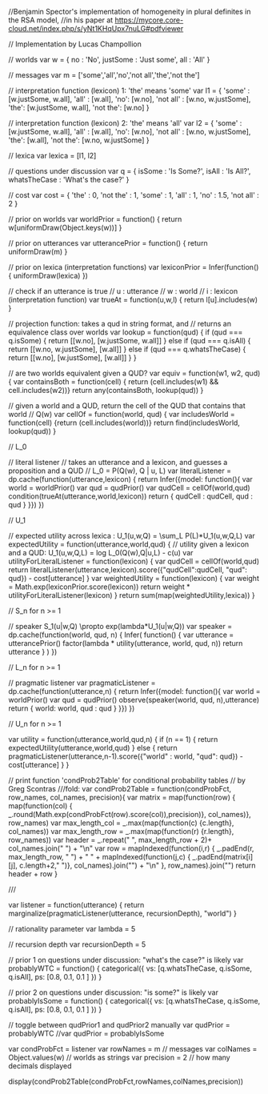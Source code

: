 //Benjamin Spector's implementation of homogeneity in plural definites in the RSA model, 
//in his paper at https://mycore.core-cloud.net/index.php/s/yNt1KHqUpx7nuLG#pdfviewer

// Implementation by Lucas Champollion



// worlds
var w = {
  no : 'No',
  justSome : 'Just some',
  all : 'All'
}

// messages
var m = ['some','all','no','not all','the','not the']


// interpretation function (lexicon) 1: 'the' means 'some'
var l1 = {
  'some' : [w.justSome, w.all],
  'all' : [w.all],
  'no': [w.no],
  'not all' : [w.no, w.justSome],
  'the': [w.justSome, w.all],
  'not the': [w.no]
}

// interpretation function (lexicon) 2: 'the' means 'all'
var l2 = {
  'some' : [w.justSome, w.all],
  'all' : [w.all],
  'no': [w.no],
  'not all' : [w.no, w.justSome],
  'the': [w.all],
  'not the': [w.no, w.justSome]
}

// lexica
var lexica = [l1, l2]

// questions under discussion
var q = {
  isSome : 'Is Some?',
  isAll : 'Is All?',
  whatsTheCase : 'What\'s the case?'
}

// cost
var cost = {
  'the' : 0,
  'not the' : 1,
  'some' : 1,
  'all' : 1,
  'no' : 1.5,
  'not all' : 2
}

// prior on worlds
var worldPrior = function() {
  return w[uniformDraw(Object.keys(w))]
}

// prior on utterances
var utterancePrior = function() {
  return uniformDraw(m)
}

// prior on lexica (interpretation functions)
var lexiconPrior = Infer(function() {
  uniformDraw(lexica)
})




// check if an utterance is true
// u : utterance
// w : world
// i : lexicon (interpretation function)
var trueAt = function(u,w,l) { 
  return l[u].includes(w)
}


// projection function: takes a qud in string format, and 
// returns an equivalence class over worlds
var lookup = function(qud) {
  if (qud === q.isSome) {
    return [[w.no], [w.justSome, w.all]]
  } else if (qud === q.isAll) {
    return [[w.no, w.justSome], [w.all]]
  } else if (qud === q.whatsTheCase) {
    return [[w.no], [w.justSome], [w.all]]
  }
}
 

// are two worlds equivalent given a QUD?
var equiv = function(w1, w2, qud) { 
  var containsBoth = function(cell) { return (cell.includes(w1) && cell.includes(w2))}
  return any(containsBoth, lookup(qud))
}

// given a world and a QUD, return the cell of the QUD that contains that world
// Q(w)
var cellOf = function(world, qud) {
  var includesWorld = function(cell) {return (cell.includes(world))}
  return find(includesWorld, lookup(qud))
}



// L_0

// literal listener
// takes an utterance and a lexicon, and guesses a proposition and a QUD
// L_0 = P(Q(w), Q | u, L)
var literalListener = dp.cache(function(utterance,lexicon) {
  return Infer({model: function(){
    var world = worldPrior()
    var qud = qudPrior()
    var qudCell = cellOf(world,qud)
    condition(trueAt(utterance,world,lexicon))
    return { qudCell : qudCell, qud : qud }
  }})
})


// U_1

// expected utility across lexica : U_1(u,w,Q) = \sum_L P(L)*U_1(u,w,Q,L)
var expectedUtility = function(utterance,world,qud) {
  // utility given a lexicon and a QUD: U_1(u,w,Q,L) = log L_0(Q(w),Q|u,L) - c(u)
  var utilityForLiteralListener = function(lexicon) {
    var qudCell = cellOf(world,qud)
    return literalListener(utterance,lexicon).score({"qudCell":qudCell, "qud": qud}) 
      - cost[utterance]
  }
  var weightedUtility = function(lexicon) {
    var weight = Math.exp(lexiconPrior.score(lexicon))
    return weight * utilityForLiteralListener(lexicon)
  }
  return sum(map(weightedUtility,lexica))
}




// S_n for n >= 1

// speaker S_1(u|w,Q) \propto exp(lambda*U_1(u|w,Q))
var speaker = dp.cache(function(world, qud, n) {
  Infer(
    function() {
      var utterance = utterancePrior()
      factor(lambda * utility(utterance, world, qud, n))
      return utterance
    }
  )
})


 
// L_n for n >= 1

// pragmatic listener
var pragmaticListener = dp.cache(function(utterance,n) {
  return Infer({model: function(){
    var world = worldPrior()
    var qud = qudPrior()
    observe(speaker(world, qud, n),utterance)
    return { world: world, qud : qud }
  }})
})




// U_n for n >= 1

var utility = function(utterance,world,qud,n) {
  if (n == 1) {
    return expectedUtility(utterance,world,qud) 
  } else {
    return pragmaticListener(utterance,n-1).score({"world" : world, "qud": qud})
      - cost[utterance]
  }
}




// print function 'condProb2Table' for conditional probability tables
// by Greg Scontras
///fold:
var condProb2Table = function(condProbFct, row_names, col_names, precision){
  var matrix = map(function(row) {
    map(function(col) {
      _.round(Math.exp(condProbFct(row).score(col)),precision)}, 
        col_names)}, 
                   row_names)
  var max_length_col = _.max(map(function(c) {c.length}, col_names))
  var max_length_row = _.max(map(function(r) {r.length}, row_names))
  var header = _.repeat(" ", max_length_row + 2)+ col_names.join("  ") + "\n"
  var row = mapIndexed(function(i,r) { _.padEnd(r, max_length_row, " ") + "  " + 
                       mapIndexed(function(j,c) {
                          _.padEnd(matrix[i][j], c.length+2," ")}, 
                                  col_names).join("") + "\n" }, 
                           row_names).join("")
  return header + row
}

///


var listener = function(utterance) {
  return marginalize(pragmaticListener(utterance, recursionDepth), "world")
}


// rationality parameter
var lambda = 5

// recursion depth
var recursionDepth = 5


// prior 1 on questions under discussion: "what's the case?" is likely
var probablyWTC = function() {
  categorical({
    vs: [q.whatsTheCase, q.isSome, q.isAll],
    ps: [0.8,            0.1,      0.1    ]
  })
}

// prior 2 on questions under discussion: "is some?" is likely
var probablyIsSome = function() {
  categorical({
    vs: [q.whatsTheCase, q.isSome, q.isAll],
    ps: [0.8,            0.1,      0.1    ]
  })
}

// toggle between qudPrior1 and qudPrior2 manually
var qudPrior = probablyWTC 
//var qudPrior = probablyIsSome

var condProbFct = listener
var rowNames = m // messages
var colNames = Object.values(w) // worlds as strings
var precision = 2 // how many decimals displayed


display(condProb2Table(condProbFct,rowNames,colNames,precision))







